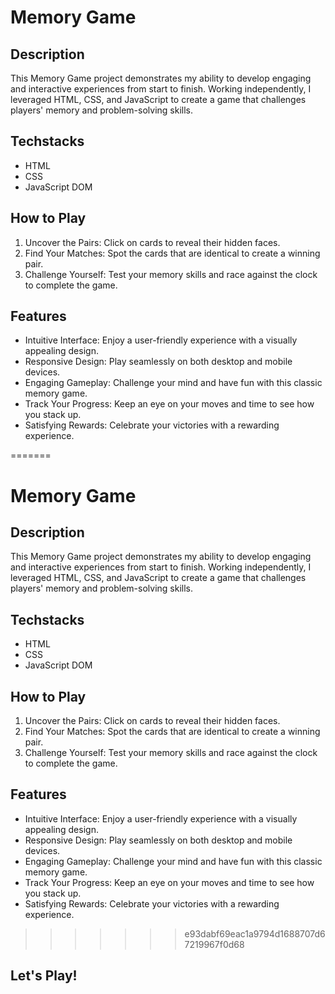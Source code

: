 # Memory Game

## Description

This Memory Game project demonstrates my ability to develop engaging and interactive experiences from start to finish. Working independently, I leveraged HTML, CSS, and JavaScript to create a game that challenges players' memory and problem-solving skills.

## Techstacks
- HTML
- CSS
- JavaScript DOM

## How to Play

1. Uncover the Pairs: Click on cards to reveal their hidden faces.
2. Find Your Matches: Spot the cards that are identical to create a winning pair.
3. Challenge Yourself: Test your memory skills and race against the clock to complete the game.

## Features

- Intuitive Interface: Enjoy a user-friendly experience with a visually appealing design.
- Responsive Design: Play seamlessly on both desktop and mobile devices.
- Engaging Gameplay: Challenge your mind and have fun with this classic memory game.
- Track Your Progress: Keep an eye on your moves and time to see how you stack up.
- Satisfying Rewards: Celebrate your victories with a rewarding experience.


=======
# Memory Game

## Description

This Memory Game project demonstrates my ability to develop engaging and interactive experiences from start to finish. Working independently, I leveraged HTML, CSS, and JavaScript to create a game that challenges players' memory and problem-solving skills.

## Techstacks
- HTML
- CSS
- JavaScript DOM

## How to Play

1. Uncover the Pairs: Click on cards to reveal their hidden faces.
2. Find Your Matches: Spot the cards that are identical to create a winning pair.
3. Challenge Yourself: Test your memory skills and race against the clock to complete the game.

## Features

- Intuitive Interface: Enjoy a user-friendly experience with a visually appealing design.
- Responsive Design: Play seamlessly on both desktop and mobile devices.
- Engaging Gameplay: Challenge your mind and have fun with this classic memory game.
- Track Your Progress: Keep an eye on your moves and time to see how you stack up.
- Satisfying Rewards: Celebrate your victories with a rewarding experience.


>>>>>>> e93dabf69eac1a9794d1688707d67219967f0d68
## Let's Play!